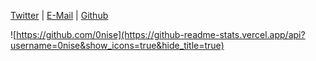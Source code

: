 [Twitter](https://twitter.com/r4v3zn) | [E-Mail](mailto:woo0nise@gmail.com) | [Github](https://github.com/0nise)

![https://github.com/0nise](https://github-readme-stats.vercel.app/api?username=0nise&show_icons=true&hide_title=true)
